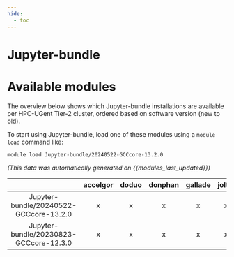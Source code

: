 ```yaml
---
hide:
  - toc
---
```


Jupyter-bundle
==============

# Available modules


The overview below shows which Jupyter-bundle installations are available per HPC-UGent Tier-2 cluster, ordered based on software version (new to old).

To start using Jupyter-bundle, load one of these modules using a `module load` command like:

```shell
module load Jupyter-bundle/20240522-GCCcore-13.2.0
```

*(This data was automatically generated on {{modules_last_updated}})*  

| |accelgor|doduo|donphan|gallade|joltik|shinx|skitty|
| :---: | :---: | :---: | :---: | :---: | :---: | :---: | :---: |
|Jupyter-bundle/20240522-GCCcore-13.2.0|x|x|x|x|x|x|x|
|Jupyter-bundle/20230823-GCCcore-12.3.0|x|x|x|x|x|x|x|
